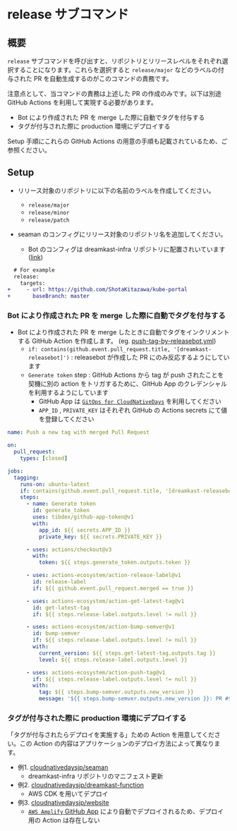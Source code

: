 # release サブコマンド

## 概要

`release` サブコマンドを呼び出すと、リポジトリとリリースレベルをそれぞれ選択することになります。これらを選択すると `release/major` などのラベルの付与された PR を自動生成するのがこのコマンドの責務です。

注意点として、当コマンドの責務は上述した PR の作成のみです。以下は別途 GitHub Actions を利用して実現する必要があります。

* Bot により作成された PR を merge した際に自動でタグを付与する
* タグが付与された際に production 環境にデプロイする

Setup 手順にこれらの GitHub Actions の用意の手順も記載されているため、ご参照ください。

## Setup

* リリース対象のリポジトリに以下の名前のラベルを作成してください。
    * `release/major`
    * `release/minor`
    * `release/patch`


* seaman のコンフィグにリリース対象のリポジトリ名を追加してください。
    * Bot のコンフィグは dreamkast-infra リポジトリに配置されいています ([link](https://github.com/cloudnativedaysjp/dreamkast-infra/blob/main/manifests/app/seaman/configmap.yaml))

```diff
  # For example
  release:
    targets:
+     - url: https://github.com/ShotaKitazawa/kube-portal
+       baseBranch: master
```

### Bot により作成された PR を merge した際に自動でタグを付与する

* Bot により作成された PR を merge したときに自動でタグをインクリメントする GitHub Action を作成します。 (eg. [push-tag-by-releasebot.yml](https://github.com/cloudnativedaysjp/seaman/blob/main/.github/workflows/push-tag-by-releasebot.yml))
    * `if: contains(github.event.pull_request.title, '[dreamkast-releasebot]')` : releasebot が作成した PR にのみ反応するようにしています
    * `Generate token` step : GitHub Actions から tag が push されたことを契機に別の action をトリガするために、GitHub App のクレデンシャルを利用するようにしています
        * GitHub App は [`GitOps for CloudNativeDays`](https://github.com/organizations/cloudnativedaysjp/settings/installations/29106044) を利用してください
        * `APP_ID` , `PRIVATE_KEY` はそれぞれ GitHub の Actions secrets にて値を登録してください


```yaml
name: Push a new tag with merged Pull Request

on:
  pull_request:
    types: [closed]

jobs:
  tagging:
    runs-on: ubuntu-latest
    if: contains(github.event.pull_request.title, '[dreamkast-releasebot]')
    steps:
      - name: Generate token
        id: generate_token
        uses: tibdex/github-app-token@v1
        with:
          app_id: ${{ secrets.APP_ID }}
          private_key: ${{ secrets.PRIVATE_KEY }}

      - uses: actions/checkout@v3
        with:
          token: ${{ steps.generate_token.outputs.token }}

      - uses: actions-ecosystem/action-release-label@v1
        id: release-label
        if: ${{ github.event.pull_request.merged == true }}

      - uses: actions-ecosystem/action-get-latest-tag@v1
        id: get-latest-tag
        if: ${{ steps.release-label.outputs.level != null }}

      - uses: actions-ecosystem/action-bump-semver@v1
        id: bump-semver
        if: ${{ steps.release-label.outputs.level != null }}
        with:
          current_version: ${{ steps.get-latest-tag.outputs.tag }}
          level: ${{ steps.release-label.outputs.level }}

      - uses: actions-ecosystem/action-push-tag@v1
        if: ${{ steps.release-label.outputs.level != null }}
        with:
          tag: ${{ steps.bump-semver.outputs.new_version }}
          message: '${{ steps.bump-semver.outputs.new_version }}: PR #${{ github.event.pull_request.number }} ${{ github.event.pull_request.title }}'
```

### タグが付与された際に production 環境にデプロイする

「タグが付与されたらデプロイを実施する」ための Action を用意してください。この Action の内容はアプリケーションのデプロイ方法によって異なります。

* 例1. [cloudnativedaysjp/seaman](https://github.com/cloudnativedaysjp/seaman/blob/main/.github/workflows/gitops-prd.yml)
    * dreamkast-infra リポジトリのマニフェスト更新
* 例2. [cloudnativedaysjp/dreamkast-function](https://github.com/cloudnativedaysjp/dreamkast-functions/blob/main/.github/workflows/deploy-prd.yml)
    * AWS CDK を用いてデプロイ
* 例3. [cloudnativedaysjp/website](https://github.com/cloudnativedaysjp/website/tree/main/.github/workflows)
    * [`AWS Amplify` GitHub App](https://github.com/apps/aws-amplify-ap-northeast-1) により自動でデプロイされるため、デプロイ用の Action は存在しない
